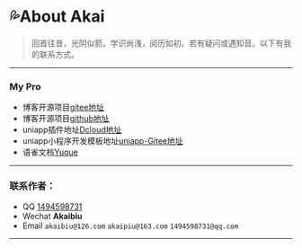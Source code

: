 # :sweat_drops:About Akai

>   回首往昔，光阴似箭。学识尚浅，阅历如初。若有疑问或遇知音。以下有我的联系方式。

***

### My Pro
+ 博客开源项目[gitee地址](https://gitee.com/AkaiBlog/akai-blog.git)
+ 博客开源项目[github地址](https://github.com/akaibiu/akaibui.github.io.git)
+ uniapp插件地址[Dcloud地址](https://ext.dcloud.net.cn/plugin?id=10298)
+ uniapp小程序开发模板地址[uniapp-Gitee地址](https://gitee.com/AkaiBlog/akai-uni.git)
+ 语雀文档[Yuque](https://www.yuque.com/u21729372/kwgz8c)
***


### 联系作者：
*  QQ  [1494598731](http://wpa.qq.com/msgrd?v=3&uin=1494598731&site=qq&menu=yes)
*  Wechat      **Akaibiu**
*  Email `akaibiu@126.com`     `akaipiu@163.com`   `1494598731@qq.com` 
***
